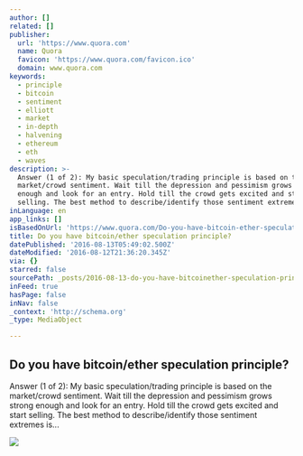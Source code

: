 ```yaml
---
author: []
related: []
publisher:
  url: 'https://www.quora.com'
  name: Quora
  favicon: 'https://www.quora.com/favicon.ico'
  domain: www.quora.com
keywords:
  - principle
  - bitcoin
  - sentiment
  - elliott
  - market
  - in-depth
  - halvening
  - ethereum
  - eth
  - waves
description: >-
  Answer (1 of 2): My basic speculation/trading principle is based on the
  market/crowd sentiment. Wait till the depression and pessimism grows strong
  enough and look for an entry. Hold till the crowd gets excited and start
  selling. The best method to describe/identify those sentiment extremes is...
inLanguage: en
app_links: []
isBasedOnUrl: 'https://www.quora.com/Do-you-have-bitcoin-ether-speculation-principle'
title: Do you have bitcoin/ether speculation principle?
datePublished: '2016-08-13T05:49:02.500Z'
dateModified: '2016-08-12T21:36:20.345Z'
via: {}
starred: false
sourcePath: _posts/2016-08-13-do-you-have-bitcoinether-speculation-principle.md
inFeed: true
hasPage: false
inNav: false
_context: 'http://schema.org'
_type: MediaObject

---
```

<article style=""><h1>Do you have bitcoin/ether speculation principle?</h1><p>Answer (1 of 2): My basic speculation/trading principle is based on the market/crowd sentiment. Wait till the depression and pessimism grows strong enough and look for an entry. Hold till the crowd gets excited and start selling. The best method to describe/identify those sentiment extremes is...</p><img src="https://qsf.ec.quoracdn.net/-images.new_grid.fb_share_default.png2801ad8885530345.png" /></article>